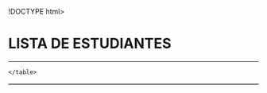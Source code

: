 !DOCTYPE html>
<html>
<head>
    <title>TRABAJANDO CON TABLAS </title>
    <meta charset="UFT-8">
</head>

<body>
    <h1>LISTA DE ESTUDIANTES</h1>
    <hr>
    <table border>
        <tr>  </tr>

    </table>
    
</body>
</html>

